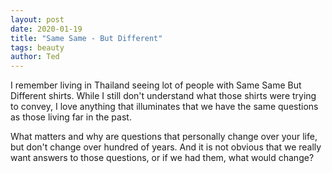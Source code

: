 ```yaml
---
layout: post
date: 2020-01-19
title: "Same Same - But Different"
tags: beauty
author: Ted
---
```


I remember living in Thailand seeing lot of people with Same Same But Different shirts.
While I still don't understand what those shirts were trying to convey,
I love anything that illuminates that we have the same questions as those living far in the past.

What matters and why are questions that personally change over your life, but don't change over hundred of years.
And it is not obvious that we really want answers to those questions,
or if we had them, what would change?

